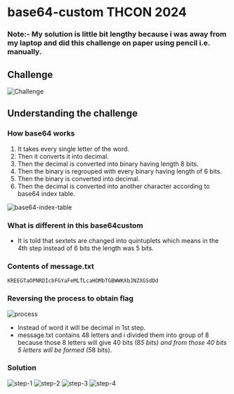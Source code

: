 # base64-custom THCON 2024

### Note:- My solution is little bit lengthy because i was away from my laptop and did this challenge on paper using pencil i.e. manually.

## Challenge
![Challenge](base64-ques.png)

## Understanding the challenge

### How base64 works
1. It takes every single letter of the word.
2. Then it converts it into decimal.
3. Then the decimal is converted into binary having length 8 bits.
4. Then the binary is regrouped with every binary having length of 6 bits.
5. Then the binary is converted into decimal.
6. Then the decimal is converted into another character according to base64 index table.

![base64-index-table](base64-index-table.jpeg)

### What is different in this base64custom
- It is told that sextets are changed into quintuplets which means in the 4th step instead of 6 bits the length was 5 bits.

### Contents of message.txt
```
KREEGTaOPNRDIcbFGYaFeMLTLcaHOMbTGBWWKXbJNZXGSdDd
```
### Reversing the process to obtain flag
![process](base64-1.jpeg)
- Instead of word it will be decimal in 1st step.
- message.txt contains 48 letters and i divided them into group of 8 because those 8 letters will give 40 bits (8*5 bits) and from those 40 bits 5 letters will be formed (5*8 bits).

### Solution
![step-1](base64-2.jpeg)
![step-2](base64-3.jpeg)
![step-3](base64-4.jpeg)
![step-4](base64-5.jpeg)